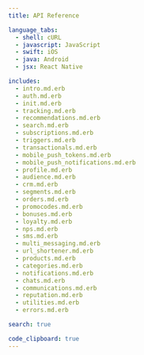 ```yaml
---
title: API Reference

language_tabs:
  - shell: cURL
  - javascript: JavaScript
  - swift: iOS
  - java: Android
  - jsx: React Native

includes:
  - intro.md.erb
  - auth.md.erb
  - init.md.erb
  - tracking.md.erb
  - recommendations.md.erb
  - search.md.erb
  - subscriptions.md.erb
  - triggers.md.erb
  - transactionals.md.erb
  - mobile_push_tokens.md.erb
  - mobile_push_notifications.md.erb
  - profile.md.erb
  - audience.md.erb
  - crm.md.erb
  - segments.md.erb
  - orders.md.erb
  - promocodes.md.erb
  - bonuses.md.erb
  - loyalty.md.erb
  - nps.md.erb
  - sms.md.erb
  - multi_messaging.md.erb
  - url_shortener.md.erb
  - products.md.erb
  - categories.md.erb
  - notifications.md.erb
  - chats.md.erb
  - communications.md.erb
  - reputation.md.erb
  - utilities.md.erb
  - errors.md.erb 

search: true

code_clipboard: true
---
```


